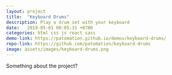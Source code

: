 ```yaml
---
layout: project
title:  "Keyboard Drums"
description: Play a drum set with your keyboard
date:   2019-05-01 00:05:31 +0700
categories: html css js react sass
demo-link: https://patomation.github.io/demos/keyboard-drums/
repo-link: https://github.com/patomation/keyboard-drums
image: assets/images/keyboard-drums.png
---
```


Something about the project?
